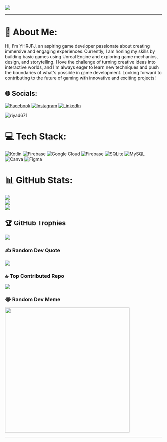 <img src="img/animated_logo/banner_Riyad.gif">

---
# 💫 About Me:
Hi, I'm YHRJFJ, an aspiring game developer passionate about creating immersive and engaging experiences. Currently, I am honing my skills by building basic games using Unreal Engine and exploring game mechanics, design, and storytelling. I love the challenge of turning creative ideas into interactive worlds, and I'm always eager to learn new techniques and push the boundaries of what's possible in game development. Looking forward to contributing to the future of gaming with innovative and exciting projects!


## 🌐 Socials:
[![Facebook](https://img.shields.io/badge/Facebook-%231877F2.svg?logo=Facebook&logoColor=white)](https://facebook.com/yousufhasanriyad.yhrjfj) [![Instagram](https://img.shields.io/badge/Instagram-%23E4405F.svg?logo=Instagram&logoColor=white)](https://instagram.com/yousufhasanriyad.yhrjfj) [![LinkedIn](https://img.shields.io/badge/LinkedIn-%230077B5.svg?logo=linkedin&logoColor=white)](https://linkedin.com/in/in/yhrjfj)
<p align="left"> <img src="https://komarev.com/ghpvc/?username=riyad671&label=Profile%20views&color=0e75b6&style=flat" alt="riyad671" /> </p>

# 💻 Tech Stack:
![Kotlin](https://img.shields.io/badge/kotlin-%237F52FF.svg?style=for-the-badge&logo=kotlin&logoColor=white) ![Firebase](https://img.shields.io/badge/firebase-%23039BE5.svg?style=for-the-badge&logo=firebase) ![Google Cloud](https://img.shields.io/badge/GoogleCloud-%234285F4.svg?style=for-the-badge&logo=google-cloud&logoColor=white) ![Firebase](https://img.shields.io/badge/Firebase-039BE5?style=for-the-badge&logo=Firebase&logoColor=white) ![SQLite](https://img.shields.io/badge/sqlite-%2307405e.svg?style=for-the-badge&logo=sqlite&logoColor=white) ![MySQL](https://img.shields.io/badge/mysql-%2300000f.svg?style=for-the-badge&logo=mysql&logoColor=white) ![Canva](https://img.shields.io/badge/Canva-%2300C4CC.svg?style=for-the-badge&logo=Canva&logoColor=white) ![Figma](https://img.shields.io/badge/figma-%23F24E1E.svg?style=for-the-badge&logo=figma&logoColor=white)
# 📊 GitHub Stats:
![](https://github-readme-stats.vercel.app/api?username=yhrjfj&theme=dark&hide_border=false&include_all_commits=true&count_private=true)<br/>
![](https://github-readme-streak-stats.herokuapp.com/?user=yhrjfj&theme=dark&hide_border=false)<br/>
![](https://github-readme-stats.vercel.app/api/top-langs/?username=yhrjfj&theme=dark&hide_border=false&include_all_commits=true&count_private=true&layout=compact)

## 🏆 GitHub Trophies
![](https://github-profile-trophy.vercel.app/?username=yhrjfj&theme=radical&no-frame=false&no-bg=false&margin-w=4)

### ✍️ Random Dev Quote
![](https://quotes-github-readme.vercel.app/api?type=horizontal&theme=radical)

### 🔝 Top Contributed Repo
![](https://github-contributor-stats.vercel.app/api?username=yhrjfj&limit=5&theme=dark&combine_all_yearly_contributions=true)

### 😂 Random Dev Meme
<img src='https://randommeme-five.vercel.app/' style="height: 400px;"/>

---

